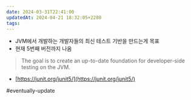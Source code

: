```yaml
---
date: 2024-03-31T22:41:00
updatedAt: 2024-04-21 18:32:05+2280
tags: 
---
```

- JVM에서 개발하는 개발자들의 최신 테스트 기반을 만드는게 목표
- 현재 5번째 버전까지 나옴

> The goal is to create an up-to-date foundation for developer-side testing on the JVM.

- [https://junit.org/junit5/](https://junit.org/junit5/)

#eventually-update 